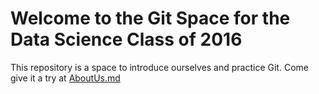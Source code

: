 # Welcome to the Git Space for the Data Science Class of 2016

This repository is a space to introduce ourselves and practice Git. Come give it a try at [AboutUs.md](AboutUs.md)
